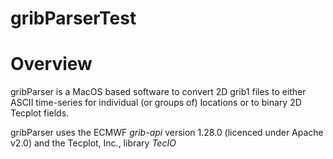 #  gribParserTest

<h1>Overview</h1>
<p>gribParser is a MacOS based software to convert 2D grib1 files to either ASCII time-series for individual (or groups of) locations or to binary 2D Tecplot fields. </p>
<p>gribParser uses the ECMWF <em>grib-api</em> version 1.28.0 (licenced under Apache v2.0) and the Tecplot, Inc., library <em>TecIO</em> </p>

